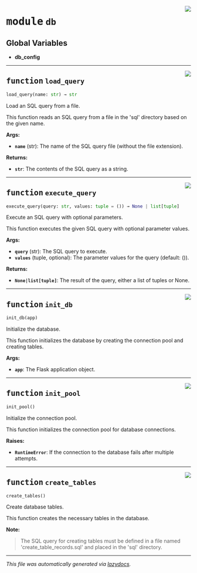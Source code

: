 <!-- markdownlint-disable -->

<a href="../registraai/db.py#L0"><img align="right" style="float:right;" src="https://img.shields.io/badge/-source-cccccc?style=flat-square"></a>

# <kbd>module</kbd> `db`




**Global Variables**
---------------
- **db_config**

---

<a href="../registraai/db.py#L21"><img align="right" style="float:right;" src="https://img.shields.io/badge/-source-cccccc?style=flat-square"></a>

## <kbd>function</kbd> `load_query`

```python
load_query(name: str) → str
```

Load an SQL query from a file. 

This function reads an SQL query from a file in the 'sql' directory based on the given name. 



**Args:**
 
 - <b>`name`</b> (str):  The name of the SQL query file (without the file extension). 



**Returns:**
 
 - <b>`str`</b>:  The contents of the SQL query as a string. 


---

<a href="../registraai/db.py#L41"><img align="right" style="float:right;" src="https://img.shields.io/badge/-source-cccccc?style=flat-square"></a>

## <kbd>function</kbd> `execute_query`

```python
execute_query(query: str, values: tuple = ()) → None | list[tuple]
```

Execute an SQL query with optional parameters. 

This function executes the given SQL query with optional parameter values. 



**Args:**
 
 - <b>`query`</b> (str):  The SQL query to execute. 
 - <b>`values`</b> (tuple, optional):  The parameter values for the query (default: ()). 



**Returns:**
 
 - <b>`None|list[tuple]`</b>:  The result of the query, either a list of tuples or None. 


---

<a href="../registraai/db.py#L74"><img align="right" style="float:right;" src="https://img.shields.io/badge/-source-cccccc?style=flat-square"></a>

## <kbd>function</kbd> `init_db`

```python
init_db(app)
```

Initialize the database. 

This function initializes the database by creating the connection pool and creating tables. 



**Args:**
 
 - <b>`app`</b>:  The Flask application object. 


---

<a href="../registraai/db.py#L89"><img align="right" style="float:right;" src="https://img.shields.io/badge/-source-cccccc?style=flat-square"></a>

## <kbd>function</kbd> `init_pool`

```python
init_pool()
```

Initialize the connection pool. 

This function initializes the connection pool for database connections. 



**Raises:**
 
 - <b>`RuntimeError`</b>:  If the connection to the database fails after multiple attempts. 


---

<a href="../registraai/db.py#L120"><img align="right" style="float:right;" src="https://img.shields.io/badge/-source-cccccc?style=flat-square"></a>

## <kbd>function</kbd> `create_tables`

```python
create_tables()
```

Create database tables. 

This function creates the necessary tables in the database. 



**Note:**

> The SQL query for creating tables must be defined in a file named 'create_table_records.sql' and placed in the 'sql' directory. 




---

_This file was automatically generated via [lazydocs](https://github.com/ml-tooling/lazydocs)._
